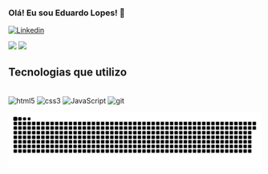 ### Olá! Eu sou Eduardo Lopes! 🤙
[![Linkedin](https://img.shields.io/badge/LinkedIn-0077B5?style=for-the-badge&logo=linkedin&logoColor=white)]()

<div>
    <img height="200em" src="https://github-readme-stats.vercel.app/api?username=EduardoL0pes&show_icons=true&theme=tokyonight">
    <img height="200em" src="https://github-readme-stats.vercel.app/api/top-langs/?username=EduardoL0pes&size_weight=0.5&count_weight=0.5&theme=tokyonight">
</div>

## Tecnologias que utilizo

<div style="display: inline-block"><br/>
    <img align="center" src="https://img.shields.io/badge/HTML5-E34F26?style=for-the-badge&logo=html5&logoColor=white" alt="html5">
    <img align="center" src="https://img.shields.io/badge/CSS3-1572B6?style=for-the-badge&logo=css3&logoColor=white" alt="css3">
    <img align="center" src="https://img.shields.io/badge/JavaScript-F7DF1E?style=for-the-badge&logo=javascript&logoColor=black" alt="JavaScript">
    <img align="center" src="https://img.shields.io/badge/GIT-E44C30?style=for-the-badge&logo=git&logoColor=white" alt="git">
</div>

![snake gif](https://github.com/EduardoL0pes/EduardoL0pes/blob/output/github-contribution-grid-snake.svg)
